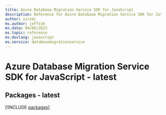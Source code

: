 ```yaml
---
title: Azure Database Migration Service SDK for JavaScript
description: Reference for Azure Database Migration Service SDK for JavaScript
author: xirzec
ms.author: jeffish
ms.data: 04/06/2023
ms.topic: reference
ms.devlang: javascript
ms.service: databasemigrationservice
---
```

# Azure Database Migration Service SDK for JavaScript - latest
## Packages - latest
[!INCLUDE [packages](database-migration-service-index.md)]